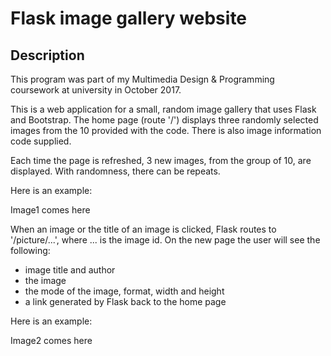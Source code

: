 # Flask image gallery website

## Description

This program was part of my Multimedia Design & Programming coursework at university in October 2017.

This is a web application for a small, random image gallery that uses Flask and Bootstrap.
The home page (route '/') displays three randomly selected images from the 10 provided with the code.
There is also image information code supplied.

Each time the page is refreshed, 3 new images, from the group of 10, are displayed. With randomness, there can be repeats.

Here is an example: 

Image1 comes here

When an image or the title of an image is clicked, Flask routes to '/picture/...', where ... is the image id.
On the new page the user will see the following:
- image title and author
- the image
- the mode of the image, format, width and height
- a link generated by Flask back to the home page

Here is an example:

Image2 comes here

